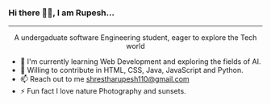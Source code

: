 ### Hi there 👋👋, I am Rupesh...
---------------------------------------------------------------------------------
<p align="center" >
    A undergaduate software Engineering student, eager to explore the Tech world
</p>

- 🌱 I'm currently learning Web Development and exploring the fields of AI.
- 👯 Willing to contribute in HTML, CSS, Java, JavaScript and Python.
- 📫 Reach out to me shrestharupesh110@gmail.com
- ⚡ Fun fact I love nature Photography and sunsets.



<!--
**rupesh110/rupesh110** is a ✨ _special_ ✨ repository because its `README.md` (this file) appears on your GitHub profile.

Here are some ideas to get you started:

- 🔭 I’m currently working on .....
- 🌱 I’m currently learning ...
- 👯 I’m looking to collaborate on ...
- 🤔 I’m looking for help with ...
- 💬 Ask me about ...
- 📫 How to reach me: ...
- 😄 Pronouns: ...
- ⚡ Fun facts: ....
-->
